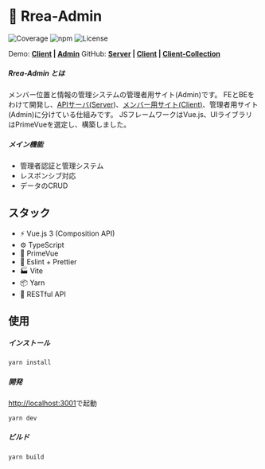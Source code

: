 # 🔵 Rrea-Admin

![Coverage](https://img.shields.io/badge/Coverage-95%25-84CC16.svg?style=flat-square)  ![npm](https://img.shields.io/badge/npm-v0.0.0-84CC16.svg?style=flat-square)  ![License](https://img.shields.io/badge/License-MIT-0284C7.svg?logo=&style=flat-square)

Demo:  **[Client]() | [Admin]()**     GitHub:  **[Server]() | [Client]() | [Client-Collection]()**

##### Rrea-Admin とは

メンバー位置と情報の管理システムの管理者用サイト(Admin)です。
FEとBEをわけて開発し、[APIサーバ(Server]())、[メンバー用サイト(Client)]()、管理者用サイト(Admin)に分けている仕組みです。
JSフレームワークはVue.js、UIライブラリはPrimeVueを選定し、構築しました。

##### メイン機能

+ 管理者認証と管理システム
+ レスポンシブ対応
+ データのCRUD



## スタック

+ ⚡️ Vue.js 3 (Composition API)
+ ⚙️ TypeScript
+ 🎨 PrimeVue
+ 📑 Eslint + Prettier
+ 🏭 Vite
+ 📦 Yarn
+ 🔺 RESTful API



## 使用

##### インストール

```bash
yarn install
```

##### 開発

[http://localhost:3001](http://localhost:3001)で起動

```bash
yarn dev
```

##### ビルド

```bash
yarn build
```

